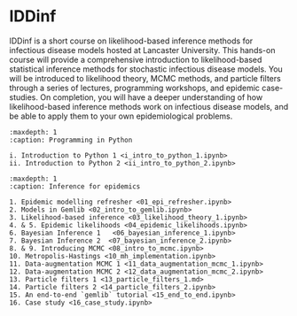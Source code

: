 IDDinf
======

IDDinf is a short course on likelihood-based inference methods for infectious disease
models hosted at Lancaster University. This hands-on course will provide a comprehensive
introduction to likelihood-based statistical inference methods for stochastic infectious
disease models. You will be introduced to likelihood theory, MCMC methods, and particle
filters through a series of lectures, programming workshops, and epidemic case-studies. On
completion, you will have a deeper understanding of how likelihood-based inference methods
work on infectious disease models, and be able to apply them to your own epidemiological
problems.

```{toctree}
:maxdepth: 1
:caption: Programming in Python
	     
i. Introduction to Python 1 <i_intro_to_python_1.ipynb>
ii. Introduction to Python 2 <ii_intro_to_python_2.ipynb>
```

```{toctree}
:maxdepth: 1
:caption: Inference for epidemics
	     
1. Epidemic modelling refresher <01_epi_refresher.ipynb>
2. Models in Gemlib <02_intro_to_gemlib.ipynb>
3. Likelihood-based inference <03_likelihood_theory_1.ipynb>
4. & 5. Epidemic likelihoods <04_epidemic_likelihoods.ipynb>
6. Bayesian Inference 1   <06_bayesian_inference_1.ipynb>
7. Bayesian Inference 2  <07_bayesian_inference_2.ipynb>
8. & 9. Introducing MCMC <08_intro_to_mcmc.ipynb>
10. Metropolis-Hastings <10_mh_implementation.ipynb>
11. Data-augmentation MCMC 1 <11_data_augmentation_mcmc_1.ipynb>
12. Data-augmentation MCMC 2 <12_data_augmentation_mcmc_2.ipynb>
13. Particle filters 1 <13_particle_filters_1.md>
14. Particle filters 2 <14_particle_filters_2.ipynb>
15. An end-to-end `gemlib` tutorial <15_end_to_end.ipynb>
16. Case study <16_case_study.ipynb>
```
